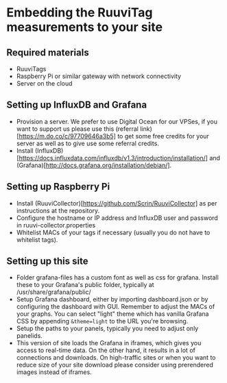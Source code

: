 # Embedding the RuuviTag measurements to your site
## Required materials
* RuuviTags
* Raspberry Pi or similar gateway with network connectivity
* Server on the cloud

## Setting up InfluxDB and Grafana
* Provision a server. We prefer to use Digital Ocean for our VPSes, if you want to support us please use this (referral link)[https://m.do.co/c/97709646a3b5] to get some free credits for your server as well as to give use some referral credits.
* Install (InfluxDB)[https://docs.influxdata.com/influxdb/v1.3/introduction/installation/] and (Grafana)[http://docs.grafana.org/installation/debian/].

## Setting up Raspberry Pi
* Install (RuuviCollector)[https://github.com/Scrin/RuuviCollector] as per instructions at the repository.
* Configure the hostname or IP address and InfluxDB user and password in ruuvi-collector.properties
* Whitelist MACs of your tags if necessary (usually you do not have to whitelist tags).

## Setting up this site
* Folder grafana-files has a custom font as well as css for grafana. Install these to your Grafana's public folder, typically at 
/usr/share/grafana/public/
* Setup Grafana dashboard, either by importing dashboard.json or by configuring the dashboard with GUI. 
Remember to adjust the MACs of your graphs. You can select "light" theme which has vanilla Grafana CSS by appending `&theme=light` to the URL you're browsing.
* Setup the paths to your panels, typically you need to adjust only panelids. 
* This version of site loads the Grafana in iframes, which gives you access to real-time data. On the other hand, it results in a lot of connections
and downloads. On high-traffic sites or when you want to reduce size of your site download please consider using prerendered images instead of iframes. 